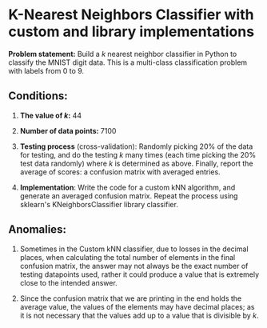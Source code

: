 # K-Nearest Neighbors Classifier with custom and library implementations
**Problem statement:** Build a _k_ nearest neighbor classifier in Python to classify the MNIST digit data. This
is a multi-class classification problem with labels from 0 to 9.

## Conditions:

  1. **The value of _k_:** 44

  2. **Number of data points:** 7100

  3. **Testing process** (cross-validation): Randomly picking 20% of the data for testing, and do the testing _k_ many
times (each time picking the 20% test data randomly) where _k_ is determined as above. Finally, report the
average of scores: a confusion matrix with averaged entries.

  4. **Implementation**: Write the code for a custom kNN algorithm, and generate an averaged confusion matrix. Repeat the process using sklearn's KNeighborsClassifier library classifier.

## Anomalies:
  1. Sometimes in the Custom kNN classifier, due to losses in the decimal places, when calculating the total number of elements in the final confusion matrix, the answer may not always be the exact number of testing datapoints used, rather it could produce a value that is extremely close to the intended answer.

  2. Since the confusion matrix that we are printing in the end holds the average value, the values of the elements may have decimal places; as it is not necessary that the values add up to a value that is divisible by _k_. 
